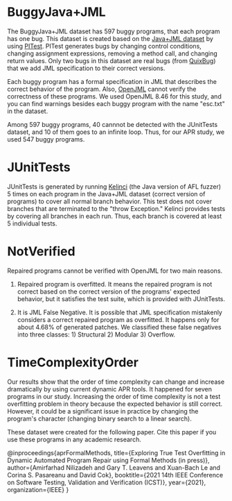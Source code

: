 # BuggyJava+JML

The BuggyJava+JML dataset has 597 buggy programs, that each program has one bug. This dataset is created based on the [Java+JML dataset](https://github.com/Amirfarhad-Nilizadeh/Java-JML) by using [PITest](https://pitest.org/). PITest generates bugs by changing control conditions, changing assignment expressions, removing a method call, and changing return values. Only two bugs in this dataset are real bugs (from [QuixBug](https://github.com/jkoppel/QuixBugs)) that we add JML specification to their correct versions. 

Each buggy program has a formal specification in JML that describes the correct behavior of the program. Also, [OpenJML](http://www.openjml.org/) cannot verify the correctness of these programs. We used OpenJML 8.46 for this study, and you can find warnings besides each buggy program with the name "esc.txt" in the dataset. 

Among 597 buggy programs, 40 cannnot be detected with the JUnitTests dataset, and 10 of them goes to an infinite loop. Thus, for our APR study, we used 547 buggy programs.

# JUnitTests

JUnitTests is generated by running [Kelinci](https://github.com/isstac/kelinci) (the Java version of AFL fuzzer) 5 times on each program in the Java+JML dataset (correct version of programs) to cover all normal branch behavior. This test does not cover branches that are terminated to the "throw Exception." Kelinci provides tests by covering all branches in each run. Thus, each branch is covered at least 5 individual tests.

# NotVerified

Repaired programs cannot be verified with OpenJML for two main reasons.

1) Repaired program is overfitted. It means the repaired program is not correct based on the correct version of the programs' expected behavior, but it satisfies the test suite, which is provided with JUnitTests.  

2) It is JML False Negative. It is possible that JML specification mistakenly considers a correct repaired program as overfitted. It happens only for about 4.68% of generated patches. We classified these false negatives into three classes: 1) Structural 2) Modular 3) Overflow.

# TimeComplexityOrder

Our results show that the order of time complexity can change and increase dramatically by using current dynamic APR tools. It happened for seven programs in our study. Increasing the order of time complexity is not a test overfitting problem in theory because the expected behavior is still correct. However, it could be a significant issue in practice by changing the program's character (changing binary search to a linear search).



These dataset were created for the following paper. Cite this paper if you use these programs in any academic research.

@inproceedings{aprFormalMethods,
  title={Exploring True Test Overfitting in Dynamic Automated Program Repair using Formal Methods (in press)},
  author={Amirfarhad Nilizadeh and Gary T. Leavens and Xuan-Bach Le and Corina S. Pasareanu and David Cok},
  booktitle={2021 14th IEEE Conference on Software Testing, Validation and Verification (ICST)},
  year={2021},
  organization={IEEE}
}



